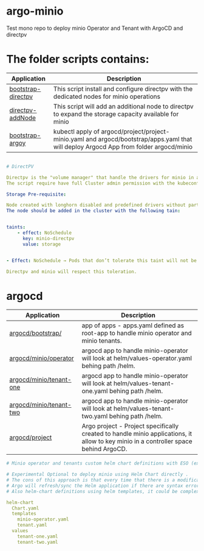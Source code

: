 
# argo-minio

Test mono repo to deploy minio Operator and Tenant with ArgoCD and directpv


# The folder scripts contains:

| Application | Description |
|-------------|-------------|
| [bootstrap-directpv](scripts/bootstrap-directpv.sh) | This script install and configure directpv with the dedicated nodes for minio operations |
| [directpv-addNode](scripts/directpv-addNode.sh) | This script will add an additional node to directpv to expand the storage capacity available for minio  |
| [bootstrap-argoy](scripts/bootstrap-argo.sh) | kubectl apply of argocd/project/project-minio.yaml and  argocd/bootstrap/apps.yaml that will deploy Argocd App from folder argocd/minio |

```yaml

# DirectPV 

Directpv is the "volume manager" that handle the drivers for minio in autonomy, this component is crucial to be installed before than the bootstrap of minio.
The script require have full Cluster admin permission with the kubeconfig already in place.

Storage Pre-requisite:

Node created with longhorn disabled and predefined drivers without partition on it.
The node should be added in the cluster with the following tain:


taints:
    - effect: NoSchedule
      key: minio-directpv
      value: storage


- Effect: NoSchedule → Pods that don’t tolerate this taint will not be scheduled on this node.

Directpv and minio will respect this toleration.
```

# argocd

| Application | Description |
|-------------|-------------|
| [argocd/bootstrap/](argocd/bootstrap/) | app of apps -  apps.yaml defined as root-app to handle minio operator and minio tenants. |
| [argocd/minio/operator](argocd/minio/operator) | argocd app to handle minio-operator will look at helm/values-operator.yaml behing path /helm.  |
| [argocd/minio/tenant-one](argocd/minio/tenant-one) | argocd app to handle minio-operator will look at helm/values-tenant-one.yaml behing path /helm. |
| [argocd/minio/tenant-two](argocd/minio/tenant-two) | argocd app to handle minio-operator will look at helm/values-tenant-two.yaml behing path /helm. |
| [argocd/project](argocd/project) | Argo project - Project specifically created to handle minio applications, it allow to key minio in a controller space behind ArgoCD. |

```yaml
# Minio operator and tenants custom helm chart definitions with ESO (external secrets operator) copied on /charts 

# Experimental Optional to deploy minio using Helm Chart directly .
# The cons of this approach is that every time that there is a modification like add a tenants, modifi secrets and so on.
# Argo will refresh/sync the Helm application if there are syntax errors on helm templating or so, will brake the installation.
# Also helm-chart definitions using helm templates, it could be complex to handle having many tenants.

helm-chart
  Chart.yaml
  templates
    minio-operator.yaml
    tenant.yaml
  values
    tenant-one.yaml  
    tenant-two.yaml





